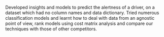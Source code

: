 Developed insights and models to predict the alertness of a driver, on a dataset which had no column names and data dictionary. Tried numerous classification models and learnt how to deal with data from an agnostic point of view, rank models using cost matrix analysis and compare our techniques with those of other competitors.
